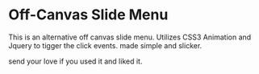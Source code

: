 Off-Canvas Slide Menu
==========

This is an alternative off canvas slide menu. Utilizes CSS3 Animation and Jquery to tigger the click events.
made simple and slicker.

send your love if you used it and liked it.
